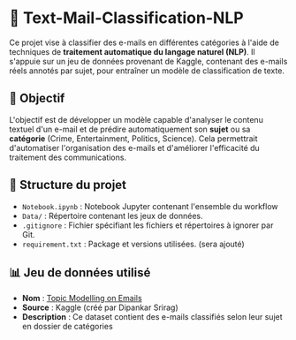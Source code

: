 # 📧 Text-Mail-Classification-NLP

Ce projet vise à classifier des e-mails en différentes catégories à l'aide de techniques de **traitement automatique du langage naturel (NLP)**. 
Il s'appuie sur un jeu de données provenant de Kaggle, contenant des e-mails réels annotés par sujet, pour entraîner un modèle de classification de texte.

## 🧠 Objectif

L'objectif est de développer un modèle capable d'analyser le contenu textuel d'un e-mail et de prédire automatiquement son **sujet** ou sa **catégorie** (Crime, Entertainment, Politics, Science). 
Cela permettrait d'automatiser l'organisation des e-mails et d'améliorer l'efficacité du traitement des communications.

## 📂 Structure du projet

- `Notebook.ipynb` : Notebook Jupyter contenant l'ensemble du workflow 
- `Data/` : Répertoire contenant les jeux de données.
- `.gitignore` : Fichier spécifiant les fichiers et répertoires à ignorer par Git.
- `requirement.txt` : Package et versions utilisées. (sera ajouté)

## 📊 Jeu de données utilisé

- **Nom** : [Topic Modelling on Emails](https://www.kaggle.com/datasets/dipankarsrirag/topic-modelling-on-emails)
- **Source** : Kaggle (créé par Dipankar Srirag)
- **Description** : Ce dataset contient des e-mails classifiés selon leur sujet en dossier de catégories



